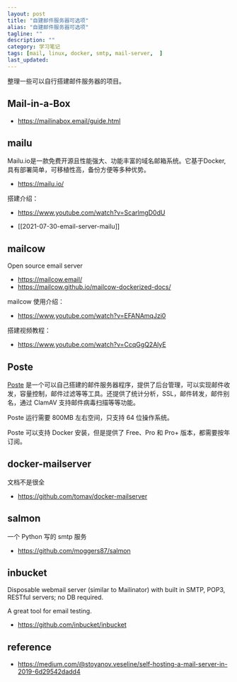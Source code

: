 ```yaml
---
layout: post
title: "自建邮件服务器可选项"
alias: "自建邮件服务器可选项"
tagline: ""
description: ""
category: 学习笔记
tags: [mail, linux, docker, smtp, mail-server,  ]
last_updated:
---
```


整理一些可以自行搭建邮件服务器的项目。

## Mail-in-a-Box

- <https://mailinabox.email/guide.html>

## mailu
Mailu.io是一款免费开源且性能强大、功能丰富的域名邮箱系统。它基于Docker, 具有部署简单，可移植性高，备份方便等多种优势。

- <https://mailu.io/>

搭建介绍：

- <https://www.youtube.com/watch?v=ScarlmgD0dU>

- [[2021-07-30-email-server-mailu]]

## mailcow
Open source email server

- <https://mailcow.email/>
- <https://mailcow.github.io/mailcow-dockerized-docs/>

mailcow 使用介绍：

- <https://www.youtube.com/watch?v=EFANAmqJzi0>

搭建视频教程：

- <https://www.youtube.com/watch?v=CcqGgQ2AlyE>

## Poste
[Poste](https://poste.io/) 是一个可以自己搭建的邮件服务器程序，提供了后台管理，可以实现邮件收发，容量控制，邮件过滤等等工具。还提供了统计分析，SSL，邮件转发，邮件别名，通过 ClamAV 支持邮件病毒扫描等等功能。

Poste 运行需要 800MB 左右空间，只支持 64 位操作系统。

Poste 可以支持 Docker 安装，但是提供了 Free、Pro 和 Pro+ 版本，都需要按年订阅。


## docker-mailserver
文档不是很全

- <https://github.com/tomav/docker-mailserver>

## salmon
一个 Python 写的 smtp 服务

- <https://github.com/moggers87/salmon>

## inbucket
Disposable webmail server (similar to Mailinator) with built in SMTP, POP3, RESTful servers; no DB required.

A great tool for email testing.

- <https://github.com/inbucket/inbucket>

## reference

- <https://medium.com/@stoyanov.veseline/self-hosting-a-mail-server-in-2019-6d29542dadd4>
